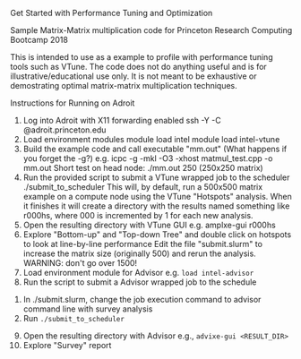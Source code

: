 Get Started with Performance Tuning and Optimization 

Sample Matrix-Matrix multiplication code for Princeton Research Computing Bootcamp 2018

This is intended to use as a example to profile with performance tuning tools such as VTune. The code does not do anything useful and is for illustrative/educational use only. It is not meant to be exhaustive or demostrating optimal matrix-matrix multiplication techniques.

Instructions for Running on Adroit

1. Log into Adroit with X11 forwarding enabled
ssh -Y -C <username>@adroit.princeton.edu
2. Load environment modules
module load intel
module load intel-vtune
3. Build the example code and call executable "mm.out"
(What happens if you forget the -g?)
e.g. icpc -g -mkl -O3 -xhost matmul_test.cpp -o mm.out
Short test on head node: ./mm.out 250 (250x250 matrix)
4. Run the provided script to submit a VTune wrapped job to the scheduler
./submit_to_scheduler
This will, by default, run a 500x500 matrix example on a compute node using the VTune "Hotspots" analysis. When it finishes it will create a directory with the results named something like r000hs, where 000 is incremented by 1 for each new analysis.
5. Open the resulting directory with VTune GUI
e.g. amplxe-gui r000hs
6. Explore "Bottom-up" and "Top-down Tree" and double click on hotspots to look at line-by-line performance
Edit the file "submit.slurm" to increase the matrix size (originally 500) and rerun the analysis. WARNING: don't go over 1500!
7. Load environment module for Advisor
e.g. `load intel-advisor`
8. Run the script to submit a Advisor wrapped job to the schedule 
1) In ./submit.slurm, change the job execution command to advisor command line with survey analysis
2) Run `./submit_to_scheduler`
9. Open the resulting directory with Advisor
e.g., `advixe-gui <RESULT_DIR>`
10. Explore "Survey" report 


